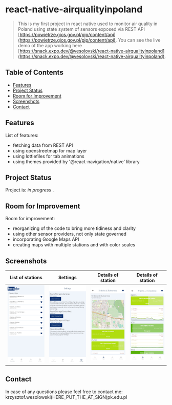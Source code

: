 # react-native-airqualityinpoland
> This is my first project in react native used to monitor air quality in Poland using state system of sensors exposed via REST API [https://powietrze.gios.gov.pl/pjp/content/api](https://powietrze.gios.gov.pl/pjp/content/api).
> You can see the live demo of the app working here [https://snack.expo.dev/@vesolovski/react-native-airqualityinpoland](https://snack.expo.dev/@vesolovski/react-native-airqualityinpoland).

## Table of Contents
* [Features](#features)
* [Project Status](#project-status)
* [Room for Improvement](#room-for-improvement)
* [Screenshots](#screenshots)
* [Contact](#contact)

## Features
List of features:
- fetching data from REST API
- using openstreetmap for map layer
- using lottiefiles for tab animations
- using themes provided by '@react-navigation/native' library

## Project Status
Project is: _in progress_ .

## Room for Improvement
Room for improvement:
- reorganizing of the code to bring more tidiness and clarity
- using other sensor providers, not only state governed
- incorporating Google Maps API
- creating maps with multiple stations and with color scales

## Screenshots
| List of stations | Settings | Details of station | Details of station |
| --- | --- | --- | --- |
| ![Example screenshot](./screenshots/Screenshot1.jpg) | ![Example screenshot](./screenshots/Screenshot2.jpg) | ![Example screenshot](./screenshots/Screenshot3.jpg) | ![Example screenshot](./screenshots/Screenshot4.jpg) |

## Contact
In case of any questions please feel free to contact me: krzysztof.wesolowski(HERE_PUT_THE_AT_SIGN)pk.edu.pl
